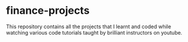 # finance-projects
This repository contains all the projects that I learnt and coded while watching various code tutorials taught by brilliant instructors on youtube. 
